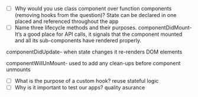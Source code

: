 - [ ] Why would you use class component over function components (removing hooks from the question)?
State can be declared in one placed and referenced throughout the app
- [ ] Name three lifecycle methods and their purposes.
componentDidMount- It’s a good place for API calls, it signals that the component mounted and all its sub-components have rendered properly. 

componentDidUpdate- when state changes it re-renders DOM elements 

componentWillUnMount- used to add any clean-ups before component unmounts 
- [ ] What is the purpose of a custom hook?
reuse stateful logic
- [ ] Why is it important to test our apps?
quality asurance 
